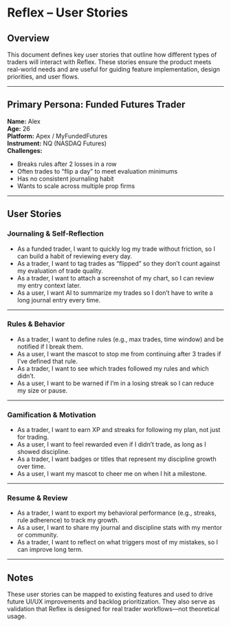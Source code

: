 # Reflex – User Stories

## Overview

This document defines key user stories that outline how different types of traders will interact with Reflex. These stories ensure the product meets real-world needs and are useful for guiding feature implementation, design priorities, and user flows.

---

## Primary Persona: Funded Futures Trader

**Name:** Alex  
**Age:** 26  
**Platform:** Apex / MyFundedFutures  
**Instrument:** NQ (NASDAQ Futures)  
**Challenges:**  
- Breaks rules after 2 losses in a row  
- Often trades to “flip a day” to meet evaluation minimums  
- Has no consistent journaling habit  
- Wants to scale across multiple prop firms

---

## User Stories

### Journaling & Self-Reflection

- As a funded trader, I want to quickly log my trade without friction, so I can build a habit of reviewing every day.
- As a trader, I want to tag trades as “flipped” so they don’t count against my evaluation of trade quality.
- As a trader, I want to attach a screenshot of my chart, so I can review my entry context later.
- As a user, I want AI to summarize my trades so I don’t have to write a long journal entry every time.

---

### Rules & Behavior

- As a trader, I want to define rules (e.g., max trades, time window) and be notified if I break them.
- As a user, I want the mascot to stop me from continuing after 3 trades if I’ve defined that rule.
- As a trader, I want to see which trades followed my rules and which didn’t.
- As a user, I want to be warned if I’m in a losing streak so I can reduce my size or pause.

---

### Gamification & Motivation

- As a trader, I want to earn XP and streaks for following my plan, not just for trading.
- As a user, I want to feel rewarded even if I didn’t trade, as long as I showed discipline.
- As a trader, I want badges or titles that represent my discipline growth over time.
- As a user, I want my mascot to cheer me on when I hit a milestone.

---

### Resume & Review

- As a trader, I want to export my behavioral performance (e.g., streaks, rule adherence) to track my growth.
- As a user, I want to share my journal and discipline stats with my mentor or community.
- As a trader, I want to reflect on what triggers most of my mistakes, so I can improve long term.

---

## Notes

These user stories can be mapped to existing features and used to drive future UI/UX improvements and backlog prioritization. They also serve as validation that Reflex is designed for real trader workflows—not theoretical usage.
